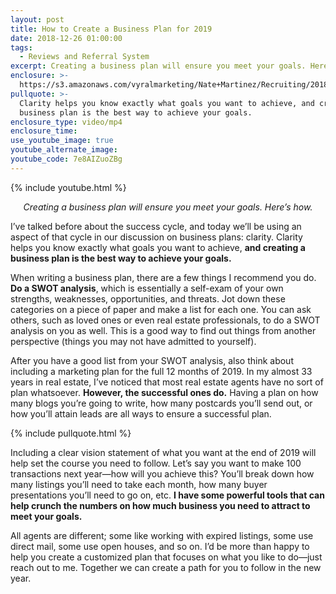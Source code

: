 ```yaml
---
layout: post
title: How to Create a Business Plan for 2019
date: 2018-12-26 01:00:00
tags:
  - Reviews and Referral System
excerpt: Creating a business plan will ensure you meet your goals. Here’s how.
enclosure: >-
  https://s3.amazonaws.com/vyralmarketing/Nate+Martinez/Recruiting/2018/Valley+of+the+Sun+Real+Estate+Agent-+2019+Business+Planning.mp4
pullquote: >-
  Clarity helps you know exactly what goals you want to achieve, and creating a
  business plan is the best way to achieve your goals.
enclosure_type: video/mp4
enclosure_time:
use_youtube_image: true
youtube_alternate_image:
youtube_code: 7e8AIZuoZBg
---
```


{% include youtube.html %}

<p style="text-align: center;"><em>Creating a business plan will ensure you meet your goals. Here’s how.</em></p>

I’ve talked before about the success cycle, and today we’ll be using an aspect of that cycle in our discussion on business plans: clarity. Clarity helps you know exactly what goals you want to achieve, **and creating a business plan is the best way to achieve your goals.**

When writing a business plan, there are a few things I recommend you do. **Do a SWOT analysis**, which is essentially a self-exam of your own strengths, weaknesses, opportunities, and threats. Jot down these categories on a piece of paper and make a list for each one. You can ask others, such as loved ones or even real estate professionals, to do a SWOT analysis on you as well. This is a good way to find out things from another perspective (things you may not have admitted to yourself).&nbsp;

After you have a good list from your SWOT analysis, also think about including a marketing plan for the full 12 months of 2019. In my almost 33 years in real estate, I’ve noticed that most real estate agents have no sort of plan whatsoever. **However, the successful ones do.** Having a plan on how many blogs you’re going to write, how many postcards you’ll send out, or how you’ll attain leads are all ways to ensure a successful plan.

{% include pullquote.html %}

Including a clear vision statement of what you want at the end of 2019 will help set the course you need to follow. Let’s say you want to make 100 transactions next year—how will you achieve this? You’ll break down how many listings you’ll need to take each month, how many buyer presentations you’ll need to go on, etc. **I have some powerful tools that can help crunch the numbers on how much business you need to attract to meet your goals.**

All agents are different; some like working with expired listings, some use direct mail, some use open houses, and so on. I’d be more than happy to help you create a customized plan that focuses on what you like to do—just reach out to me. Together we can create a path for you to follow in the new year.